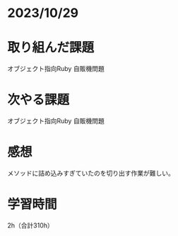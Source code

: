 # 2023/10/29
# 取り組んだ課題
オブジェクト指向Ruby 自販機問題
  
# 次やる課題
オブジェクト指向Ruby 自販機問題

# 感想
メソッドに詰め込みすぎていたのを切り出す作業が難しい。

# 学習時間
2h（合計310h）
